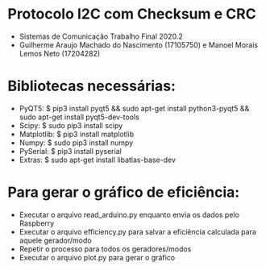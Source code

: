 # Protocolo I2C com Checksum e CRC
- Sistemas de Comunicação Trabalho Final 2020.2
- Guilherme Araujo Machado do Nascimento (17105750) e Manoel Morais Lemos Neto (17204282)

# Bibliotecas necessárias:
- PyQT5: $ pip3 install pyqt5 && sudo apt-get install python3-pyqt5 && sudo apt-get install pyqt5-dev-tools
- Scipy: $ sudo pip3 install scipy
- Matplotlib: $ pip3 install matplotlib
- Numpy: $ sudo pip3 install numpy
- PySerial: $ pip3 install pyserial
- Extras: $ sudo apt-get install libatlas-base-dev

# Para gerar o gráfico de eficiência:
 - Executar o arquivo read_arduino.py enquanto envia os dados pelo Raspberry
 - Executar o arquivo efficiency.py para salvar a eficiência calculada para aquele gerador/modo
 - Repetir o processo para todos os geradores/modos
 - Executar o arquivo plot.py para gerar o gráfico
